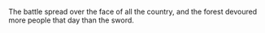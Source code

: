 The battle spread over the face of all the country, and the forest devoured more people that day than the sword.
